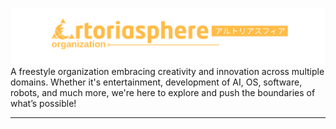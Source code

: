 ![Banner](https://raw.githubusercontent.com/ArtoriasphereOrg/.github/refs/heads/main/image%20(3).png)
A freestyle organization embracing creativity and innovation across multiple domains. Whether it's entertainment, development of AI, OS, software, robots, and much more, we're here to explore and push the boundaries of what’s possible!

---
